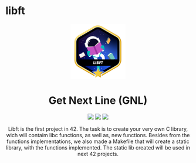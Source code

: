 # libft
<p align="center">
<img src="./images/libftlogo.png" />
<h1 align="center">Get Next Line (GNL) </h1>
<p align="center">
<img src="https://img.shields.io/badge/Mandatory-OK-brightgreen"/>
<img src="https://img.shields.io/badge/Bonus-KO-brightgreen"/>
<img src="https://img.shields.io/badge/Final%20Score-100-blue"/>
</p>
<p align="center">Libft is the first project in 42. The task is to create your very own C library, wich will contaim libc functions, as well as, new functions. Besides from the functions implementations, we also made a Makefile that will create a static library, with the functions implemented. The static lib created will be used in next 42 projects.</p>
